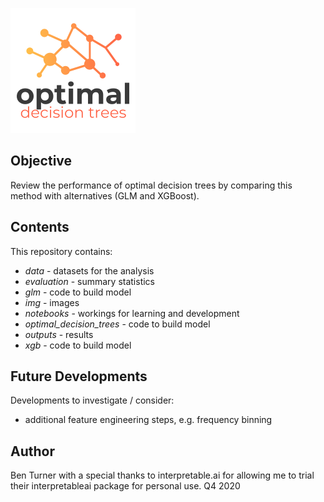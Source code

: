 ![optimal_decision_trees](img/odt.png)

## Objective

Review the performance of optimal decision trees by comparing this method with alternatives (GLM and XGBoost).

## Contents
This repository contains:

- *data* - datasets for the analysis
- *evaluation* - summary statistics
- *glm* - code to build model 
- *img* - images
- *notebooks* - workings for learning and development
- *optimal_decision_trees* - code to build model
- *outputs* - results
- *xgb* - code to build model

## Future Developments
Developments to investigate / consider:

- additional feature engineering steps, e.g. frequency binning

## Author
Ben Turner with a special thanks to interpretable.ai for allowing me to trial their interpretableai package for personal use.
Q4 2020